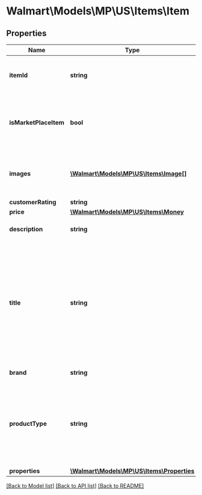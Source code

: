 # Walmart\Models\MP\US\Items\Item

## Properties

Name | Type | Description | Notes
------------ | ------------- | ------------- | -------------
**itemId** | **string** | Specifies the item identifier generated by Walmart. | [optional]
**isMarketPlaceItem** | **bool** | Specifies whether or not this item is available by other sellers in the Marketplace. | [optional]
**images** | [**\Walmart\Models\MP\US\Items\Image[]**](Image.md) | Provides images associated with the item product listing. | [optional]
**customerRating** | **string** |  | [optional]
**price** | [**\Walmart\Models\MP\US\Items\Money**](Money.md) |  | [optional]
**description** | **string** | Specifies the catalog item description. | [optional]
**title** | **string** | Provides the seller-specified alphanumeric string that uniquely identifies the product name. Example: 'Sterling Silver Blue Diamond Heart Pendant with 18in Chain'. | [optional]
**brand** | **string** | Specifies the item brand. | [optional]
**productType** | **string** | Provides the seller-specified alphanumeric string that uniquely identifies the Product Type. Example: 'Diamond'. | [optional]
**properties** | [**\Walmart\Models\MP\US\Items\Properties**](Properties.md) |  | [optional]


[[Back to Model list]](./) [[Back to API list]](../../../../../README.md#supported-apis) [[Back to README]](../../../../../README.md)
